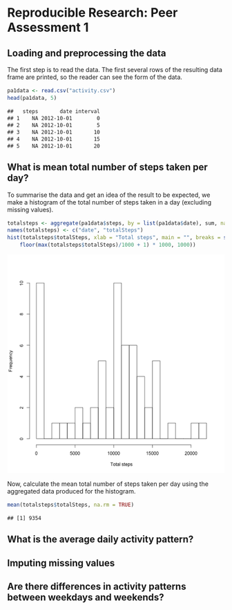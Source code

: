 # Reproducible Research: Peer Assessment 1


## Loading and preprocessing the data  
The first step is to read the data. The first several rows of the resulting data frame are printed, so the reader can see the form of the data.

```r
pa1data <- read.csv("activity.csv")
head(pa1data, 5)
```

```
##   steps       date interval
## 1    NA 2012-10-01        0
## 2    NA 2012-10-01        5
## 3    NA 2012-10-01       10
## 4    NA 2012-10-01       15
## 5    NA 2012-10-01       20
```


## What is mean total number of steps taken per day?
To summarise the data and get an idea of the result to be expected, we make a histogram of the total number of steps taken in a day (excluding missing values).

```r
totalsteps <- aggregate(pa1data$steps, by = list(pa1data$date), sum, na.rm = TRUE)
names(totalsteps) <- c("date", "totalSteps")
hist(totalsteps$totalSteps, xlab = "Total steps", main = "", breaks = seq(0, 
    floor(max(totalsteps$totalSteps)/1000 + 1) * 1000, 1000))
```

![plot of chunk unnamed-chunk-2](figure/unnamed-chunk-2.png) 

Now, calculate the mean total number of steps taken per day using the aggregated data produced for the histogram.

```r
mean(totalsteps$totalSteps, na.rm = TRUE)
```

```
## [1] 9354
```


## What is the average daily activity pattern?



## Imputing missing values



## Are there differences in activity patterns between weekdays and weekends?
